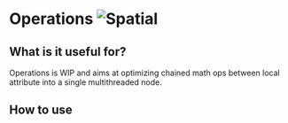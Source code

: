 # Operations ![Spatial](https://img.shields.io/badge/Spatial-955195)

## What is it useful for?
Operations is WIP and aims at optimizing chained math ops between local attribute into a single multithreaded node.

## How to use
